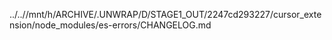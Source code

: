 ../..//mnt/h/ARCHIVE/.UNWRAP/D/STAGE1_OUT/2247cd293227/cursor_extension/node_modules/es-errors/CHANGELOG.md